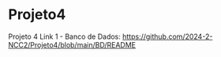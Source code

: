 # Projeto4
Projeto 4
Link 1 - Banco de Dados: https://github.com/2024-2-NCC2/Projeto4/blob/main/BD/README
